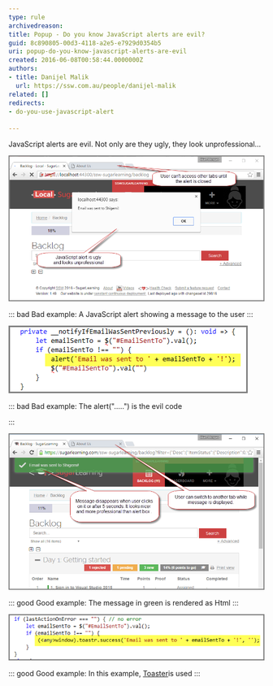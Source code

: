 ```yaml
---
type: rule
archivedreason: 
title: Popup - Do you know JavaScript alerts are evil?
guid: 8c890805-00d3-4118-a2e5-e7929d0354b5
uri: popup-do-you-know-javascript-alerts-are-evil
created: 2016-06-08T00:58:44.0000000Z
authors:
- title: Danijel Malik
  url: https://ssw.com.au/people/danijel-malik
related: []
redirects:
- do-you-use-javascript-alert

---
```


JavaScript alerts are evil. Not only are they ugly, they look unprofessional...

<!--endintro-->



![](JS_Alert.png)


::: bad
Bad example: A JavaScript alert showing a message to the user
:::




![JSAlert_Code.png](JSAlert_Code.png)


::: bad
Bad example: The alert(".....") is the evil code

:::




![](Toastr_Alert.png)


::: good
Good example: The message in green is rendered as Html
:::




![JS_Alert_2.png](JS_Alert_2.png)


::: good
Good example: In this example, [Toaster](https://github.com/CodeSeven/toastr)is used
:::
